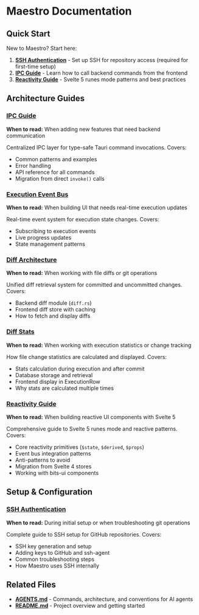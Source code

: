 # Maestro Documentation

## Quick Start

New to Maestro? Start here:

1. **[SSH Authentication](ssh-authentication.md)** - Set up SSH for repository access (required for first-time setup)
2. **[IPC Guide](ipc-guide.md)** - Learn how to call backend commands from the frontend
3. **[Reactivity Guide](reactivity.md)** - Svelte 5 runes mode patterns and best practices

## Architecture Guides

### [IPC Guide](ipc-guide.md)
**When to read:** When adding new features that need backend communication

Centralized IPC layer for type-safe Tauri command invocations. Covers:
- Common patterns and examples
- Error handling
- API reference for all commands
- Migration from direct `invoke()` calls

### [Execution Event Bus](execution-event-bus.md)
**When to read:** When building UI that needs real-time execution updates

Real-time event system for execution state changes. Covers:
- Subscribing to execution events
- Live progress updates
- State management patterns

### [Diff Architecture](diff-architecture.md)
**When to read:** When working with file diffs or git operations

Unified diff retrieval system for committed and uncommitted changes. Covers:
- Backend diff module (`diff.rs`)
- Frontend diff store with caching
- How to fetch and display diffs

### [Diff Stats](diff-stats.md)
**When to read:** When working with execution statistics or change tracking

How file change statistics are calculated and displayed. Covers:
- Stats calculation during execution and after commit
- Database storage and retrieval
- Frontend display in ExecutionRow
- Why stats are calculated multiple times

### [Reactivity Guide](reactivity.md)
**When to read:** When building reactive UI components with Svelte 5

Comprehensive guide to Svelte 5 runes mode and reactive patterns. Covers:
- Core reactivity primitives (`$state`, `$derived`, `$props`)
- Event bus integration patterns
- Anti-patterns to avoid
- Migration from Svelte 4 stores
- Working with bits-ui components

## Setup & Configuration

### [SSH Authentication](ssh-authentication.md)
**When to read:** During initial setup or when troubleshooting git operations

Complete guide to SSH setup for GitHub repositories. Covers:
- SSH key generation and setup
- Adding keys to GitHub and ssh-agent
- Common troubleshooting steps
- How Maestro uses SSH internally

## Related Files

- **[AGENTS.md](../AGENTS.md)** - Commands, architecture, and conventions for AI agents
- **[README.md](../README.md)** - Project overview and getting started
